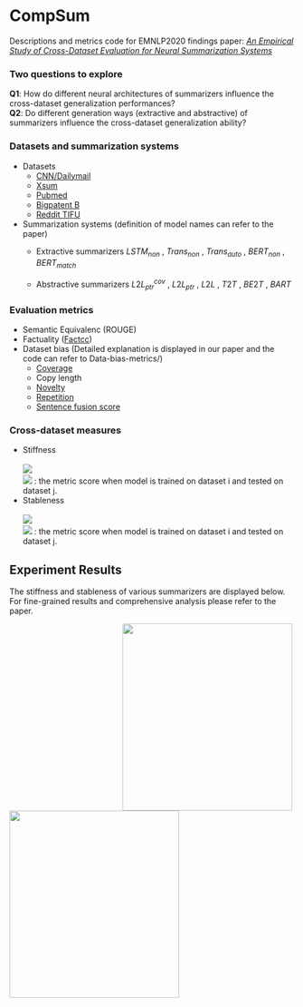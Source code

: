 # CompSum

Descriptions and metrics code for EMNLP2020 findings paper: *[An Empirical Study of Cross-Dataset Evaluation for Neural Summarization Systems]()*

### Two questions to explore
**Q1**: How do different neural architectures of summarizers influence the cross-dataset generalization performances?<br>
**Q2**: Do different generation ways (extractive and abstractive) of summarizers influence the cross-dataset generalization ability?

### Datasets and summarization systems
+ Datasets
  - [CNN/Dailymail](https://arxiv.org/pdf/1602.06023.pdf)
  - [Xsum](https://arxiv.org/pdf/1808.08745.pdf)
  - [Pubmed](https://arxiv.org/pdf/1804.05685.pdf)
  - [Bigpatent B](https://arxiv.org/pdf/1906.03741.pdf)
  - [Reddit TIFU](https://arxiv.org/pdf/1811.00783.pdf)
+ Summarization systems (definition of model names can refer to the paper)
  - Extractive summarizers
   $LSTM_{non}$ , $Trans_{non}$ , $Trans_{auto}$ , $BERT_{non}$ , $BERT_{match}$ 
  
  - Abstractive summarizers
   $L2L_{ptr}^{cov}$ , $L2L_{ptr}$ , $L2L$ , $T2T$ , $BE2T$ , $BART$ 
   

### Evaluation metrics
+ Semantic Equivalenc (ROUGE)
+ Factuality ([Factcc](https://arxiv.org/pdf/1910.12840.pdf)) 
+ Dataset bias (Detailed explanation is displayed in our paper and the code can refer to Data-bias-metrics/)
  + [Coverage](https://arxiv.org/pdf/1804.11283.pdf) 
  + Copy length
  + [Novelty](https://arxiv.org/pdf/1704.04368.pdf)
  + [Repetition](https://arxiv.org/pdf/1704.04368.pdf)
  + [Sentence fusion score](https://arxiv.org/pdf/1906.00077.pdf) 
  

### Cross-dataset measures
+ Stiffness 
  <br><br>
  <img src="https://render.githubusercontent.com/render/math?math=r^{\mu} = \frac{1}{N\times N}\sum_{i,j} {\mathbf{U}}_{ij}"> <br>
  <img src="https://render.githubusercontent.com/render/math?math={\mathbf{U}}_{ij}"> : the metric score when model is trained on dataset i and tested on dataset j.
+ Stableness  
  <br>
  <img src="https://render.githubusercontent.com/render/math?math=r^{\sigma} = \frac{1}{N\times N}\sum_{i,j} \mathbf{U}_{ij}/ \mathbf{U}_{jj}\times100 \%25"> <br>
  <img src="https://render.githubusercontent.com/render/math?math={\mathbf{U}}_{ij}"> : the metric score when model is trained on dataset i and tested on dataset j.

## Experiment Results
The stiffness and stableness of various summarizers are displayed below. For fine-grained results and comprehensive analysis please refer to the paper.
<div><img style="margin-left:200px" src="https://github.com/zide05/CompSUM/blob/master/figs/ROUGE_stiff_stable.PNG" width="300" height="330"><img src="https://github.com/zide05/CompSUM/blob/master/figs/factcc_stiff_stable.PNG" width="300" height="330"></div>



